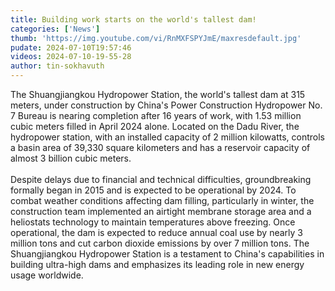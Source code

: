 ```yaml
---
title: Building work starts on the world's tallest dam!
categories: ['News']
thumb: 'https://img.youtube.com/vi/RnMXFSPYJmE/maxresdefault.jpg'
pudate: 2024-07-10T19:57:46
videos: 2024-07-10-19-55-28
author: tin-sokhavuth
---
```

The Shuangjiangkou Hydropower Station, the world's tallest dam at 315 meters, under construction by China's Power Construction Hydropower No. 7 Bureau is nearing completion after 16 years of work, with 1.53 million cubic meters filled in April 2024 alone. Located on the Dadu River, the hydropower station, with an installed capacity of 2 million kilowatts, controls a basin area of 39,330 square kilometers and has a reservoir capacity of almost 3 billion cubic meters.
<br/><br/>
Despite delays due to financial and technical difficulties, groundbreaking formally began in 2015 and is expected to be operational by 2024. To combat weather conditions affecting dam filling, particularly in winter, the construction team implemented an airtight membrane storage area and a heliostats technology to maintain temperatures above freezing. Once operational, the dam is expected to reduce annual coal use by nearly 3 million tons and cut carbon dioxide emissions by over 7 million tons.
The Shuangjiangkou Hydropower Station is a testament to China's capabilities in building ultra-high dams and emphasizes its leading role in new energy usage worldwide.